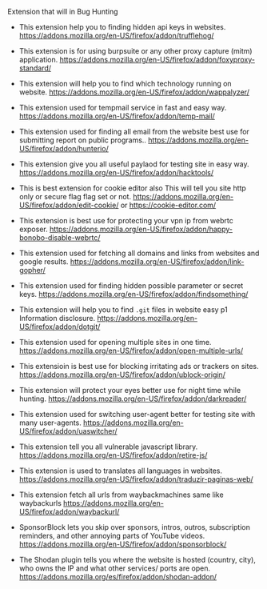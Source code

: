 Extension that will in Bug Hunting

- This extension help you to finding hidden api keys in websites.
https://addons.mozilla.org/en-US/firefox/addon/trufflehog/

- This extension is  for using burpsuite or any other proxy capture (mitm) application.
https://addons.mozilla.org/en-US/firefox/addon/foxyproxy-standard/

- This extension will help you to find which technology running on website.
https://addons.mozilla.org/en-US/firefox/addon/wappalyzer/

- This extension used for tempmail service in fast and easy way.
https://addons.mozilla.org/en-US/firefox/addon/temp-mail/

- This extension used for finding all email from the website best use for submitting report on public programs..
https://addons.mozilla.org/en-US/firefox/addon/hunterio/

- This extension give you all useful paylaod for testing site in easy way.
https://addons.mozilla.org/en-US/firefox/addon/hacktools/

- This is best extension for cookie editor also This will tell you site  http only or secure flag flag set or not.
https://addons.mozilla.org/en-US/firefox/addon/edit-cookie/ or https://cookie-editor.com/

- This extension is best use for protecting your vpn ip from webrtc exposer.
https://addons.mozilla.org/en-US/firefox/addon/happy-bonobo-disable-webrtc/

- This extension used for fetching all domains and links from websites and google results.
https://addons.mozilla.org/en-US/firefox/addon/link-gopher/


- This extension used for finding hidden possible parameter or secret keys.
https://addons.mozilla.org/en-US/firefox/addon/findsomething/


- This extension will help you to find `.git` files in website easy p1 Information disclosure.
https://addons.mozilla.org/en-US/firefox/addon/dotgit/


- This extension used for opening multiple sites in one time.
https://addons.mozilla.org/en-US/firefox/addon/open-multiple-urls/


- This extensioin is best use for blocking irritating ads or trackers on sites.
https://addons.mozilla.org/en-US/firefox/addon/ublock-origin/


- This extension will protect your eyes better use for night time while hunting.
https://addons.mozilla.org/en-US/firefox/addon/darkreader/


- This extension used for switching user-agent better for testing site with many user-agents.
https://addons.mozilla.org/en-US/firefox/addon/uaswitcher/


- This extension tell you all vulnerable javascript library.
https://addons.mozilla.org/en-US/firefox/addon/retire-js/


- This extension is used to translates all languages in websites.
https://addons.mozilla.org/en-US/firefox/addon/traduzir-paginas-web/


- This extension fetch all urls from waybackmachines same like waybackurls
https://addons.mozilla.org/en-US/firefox/addon/waybackurl/


- SponsorBlock lets you skip over sponsors, intros, outros, subscription reminders, and other annoying parts of YouTube videos.
https://addons.mozilla.org/en-US/firefox/addon/sponsorblock/


- The Shodan plugin tells you where the website is hosted (country, city), who owns the IP and what other services/ ports are open.
https://addons.mozilla.org/es/firefox/addon/shodan-addon/